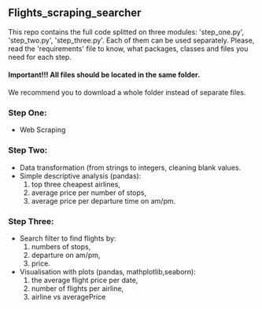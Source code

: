 ## Flights_scraping_searcher

This repo contains the full code splitted on three modules: 'step_one.py', 'step_two.py', 'step_three.py'.
Each of them can be used separately.
Please, read the 'requirements' file to know, what packages, classes and files you need for each step.

#### Important!!! All files should be located in the same folder.
We recommend you to download a whole folder instead of separate files.

### Step One: 
* Web Scraping 

### Step Two: 
* Data transformation (from strings to integers, cleaning blank values.
* Simple descriptive analysis (pandas): 
  1. top three cheapest airlines, 
  1. average price per number of stops, 
  1. average price per departure time on am/pm.

### Step Three:
* Search filter to find flights by:
  1. numbers of stops,
  1. departure on am/pm,
  1. price.
* Visualisation with plots (pandas, mathplotlib,seaborn):
  1. the average flight price per date,
  1. number of flights per airline,
  1. airline vs averagePrice

